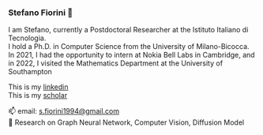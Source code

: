 ### Stefano Fiorini 👋

I am Stefano, currently a Postdoctoral Researcher at the Istituto Italiano di Tecnologia.\
I hold a Ph.D. in Computer Science from the University of Milano-Bicocca.\
In 2021, I had the opportunity to intern at Nokia Bell Labs in Cambridge, and in 2022, I visited the Mathematics Department at the University of Southampton

This is my [linkedin](https://it.linkedin.com/in/stefano-fiorini/)\
This is my [scholar](https://scholar.google.it/citations?user=2O-BN9YAAAAJ&hl=it)

📫 email: s.fiorini1994@gmail.com\
🔭 Research on Graph Neural Network, Computer Vision, Diffusion Model
